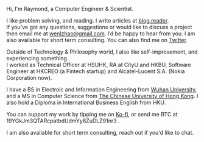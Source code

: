 Hi, I'm Raymond, a Computer Engineer & Scientist.

I like problem solving, and reading. I write articles at [blog.reader](https://muyun.github.io/).  
If you’ve got any questions, suggestions or would like to discuss a project then email me at wenlzhao@gmail.com. I’d be happy to hear from you. 
I am also available for short term consulting.  You can also find me on [Twitter](https://twitter.com/_muyun).



Outside of Technology & Philosophy world, I also like self-improvement, and experiencing something.  
I worked as Technical Officer at HSUHK, RA at CityU and HKBU, Software Engineer at HKCREO (a Fintech startup) and Alcatel-Lucent S.A. (Nokia Corporation now).

I have a BS in Electroic and Information Engineering from [Wuhan University](https://www.sciencemag.org/collections/celebrating-125-years-academic-excellence-wuhan-university-1893-2018?fbclid=IwAR0RzFSkpxaI8wk61JDnE7p6SWr7SlKXLyoFHkrg4-iqKGiRyE2gZfaGl8s), and a MS in Computer Science from [The Chinese University of Hong Kong](http://www.cuhk.edu.hk/english/index.html). I also hold a Diploma in International Business English from HKU.   

You can support my work by tipping me on [Ko-fi](https://ko-fi.com/raymondzhao), or send me BTC at 19YGkJm3QTARcpatbdUdmYy8ZuDLZ91nr3  .

I am also available for short term consulting, reach out if you'd like to chat.
